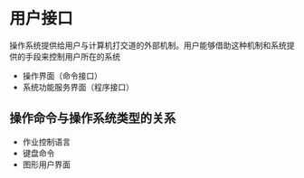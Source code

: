<!--
 * @Descripttion: 
 * @version: 
 * @Author: WangQing
 * @email: 2749374330@qq.com
 * @Date: 2019-12-25 20:12:59
 * @LastEditors: WangQing
 * @LastEditTime: 2019-12-25 20:18:39
 -->
# 用户接口

操作系统提供给用户与计算机打交道的外部机制。用户能够借助这种机制和系统提供的手段来控制用户所在的系统

- 操作界面（命令接口）
- 系统功能服务界面（程序接口）

## 操作命令与操作系统类型的关系

- 作业控制语言
- 键盘命令
- 图形用户界面

